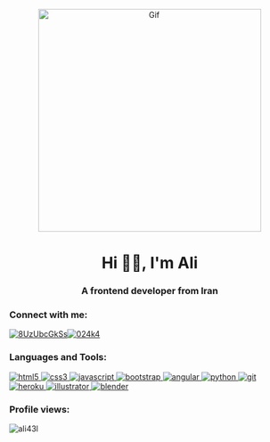<p align="center"><img src="https://c.tenor.com/5ry-200hErMAAAAM/hacker-hacker-man.gif"  width="400" height="400" alt="Gif"/> </p>

<h1 align="center">Hi 👋🏼, I'm Ali</h1>
<h3 align="center">A frontend developer from Iran</h3>


<h3 align="left">Connect with me:</h3>
<p align="left">
<a href="https://discord.gg/" target="blank"><img align="center" src="https://user-images.githubusercontent.com/87234097/212570833-6fcc94c2-12ca-491a-bc1a-8721925fb058.png" alt="8UzUbcGkSs"/></a><a href="https://instagram.com/" target="blank"><img align="center" src="https://img.shields.io/static/v1?style=for-the-badge&message=Instagram&color=E4405F&logo=Instagram&logoColor=FFFFFF&label=" alt="024k4"/></a>

</p>

<h3 align="left">Languages and Tools:</h3>
<p align="left"> 
<a href="https://www.w3.org/html/" target="_blank" rel="noreferrer"> <img src="https://img.shields.io/static/v1?style=for-the-badge&message=HTML5&color=E34F26&logo=HTML5&logoColor=FFFFFF&label=" alt="html5"/> </a><a href="https://www.w3schools.com/css/" target="_blank" rel="noreferrer"> <img src="https://img.shields.io/static/v1?style=for-the-badge&message=CSS3&color=1572B6&logo=CSS3&logoColor=FFFFFF&label=" alt="css3"/> </a><a href="https://developer.mozilla.org/en-US/docs/Web/JavaScript" target="_blank" rel="noreferrer"> <img src="https://img.shields.io/static/v1?style=for-the-badge&message=JavaScript&color=222222&logo=JavaScript&logoColor=F7DF1E&label=" alt="javascript"/> </a><a href="https://getbootstrap.com" target="_blank" rel="noreferrer"> <img src="https://img.shields.io/static/v1?style=for-the-badge&message=Bootstrap&color=7952B3&logo=Bootstrap&logoColor=FFFFFF&label=" alt="bootstrap"/> </a><a href="https://angular.io" target="_blank" rel="noreferrer"> <img src="https://img.shields.io/static/v1?style=for-the-badge&message=Angular&color=DD0031&logo=Angular&logoColor=FFFFFF&label=" alt="angular"/> </a><a href="https://www.python.org" target="_blank" rel="noreferrer"> <img src="https://img.shields.io/static/v1?style=for-the-badge&message=Python&color=3776AB&logo=Python&logoColor=FFFFFF&label=" alt="python"/> </a> <a href="https://git-scm.com/" target="_blank" rel="noreferrer"> <img src="https://img.shields.io/static/v1?style=for-the-badge&message=git&color=000000&logo=git&logoColor=FFFFFF&label=" alt="git"/> </a><a href="https://heroku.com" target="_blank" rel="noreferrer"> <img src="https://img.shields.io/static/v1?style=for-the-badge&message=Heroku&color=430098&logo=Heroku&logoColor=FFFFFF&label=" alt="heroku"/> </a><a href="https://www.adobe.com/in/products/illustrator.html" target="_blank" rel="noreferrer"> <img src="https://img.shields.io/static/v1?style=for-the-badge&message=Adobe+Illustrator&color=222222&logo=Adobe+Illustrator&logoColor=FF9A00&label=" alt="illustrator"/> </a><a href="https://www.blender.org/" target="_blank" rel="noreferrer"> <img src="https://img.shields.io/static/v1?style=for-the-badge&message=Blender&color=F5792A&logo=Blender&logoColor=FFFFFF&label=" alt="blender"/> </a>
</p>

<h3 align="left">Profile views:</h3>

<p align="left"> <img src="https://komarev.com/ghpvc/?username=ali43l&label=Profile%20views&color=0e75b6&style=for-the-badge" alt="ali43l" /> </p>
